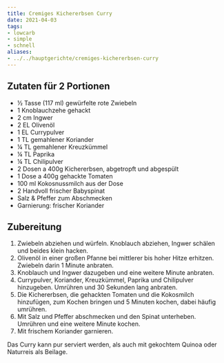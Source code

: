 ```yaml
---
title: Cremiges Kichererbsen Curry
date: 2021-04-03
tags:
- lowcarb
- simple
- schnell
aliases:
- ../../hauptgerichte/cremiges-kichererbsen-curry
---
```


## Zutaten für 2 Portionen
- ½  Tasse (117 ml) gewürfelte rote Zwiebeln
- 1                 Knoblauchzehe gehackt
- 2 cm              Ingwer
- 2 EL              Olivenöl
- 1 EL              Currypulver
- 1 TL              gemahlener Koriander
- ¼ TL              gemahlener Kreuzkümmel
- ¼ TL              Paprika
- ¼ TL              Chilipulver
- 2 Dosen a 400g    Kichererbsen, abgetropft und abgespült
- 1 Dose a 400g     gehackte Tomaten
- 100 ml            Kokosnussmilch aus der Dose
- 2 Handvoll frischer Babyspinat
- Salz & Pfeffer zum Abschmecken
- Garnierung: frischer Koriander

## Zubereitung
1. Zwiebeln abziehen und würfeln. Knoblauch abziehen, Ingwer schälen und beides klein hacken.
1. Olivenöl in einer großen Pfanne bei mittlerer bis hoher Hitze erhitzen. Zwiebeln darin 1 Minute anbraten.
1. Knoblauch und Ingwer dazugeben und eine weitere Minute anbraten.
1. Currypulver, Koriander, Kreuzkümmel, Paprika und Chilipulver hinzugeben. Umrühren und 30 Sekunden lang anbraten.
1. Die Kichererbsen, die gehackten Tomaten und die Kokosmilch hinzufügen, zum Kochen bringen und 5 Minuten kochen, dabei häufig umrühren.
1. Mit Salz und Pfeffer abschmecken und den Spinat unterheben. Umrühren und eine weitere Minute kochen.
1. Mit frischem Koriander garnieren.

Das Curry kann pur serviert werden, als auch mit gekochtem Quinoa oder Naturreis als Beilage.
